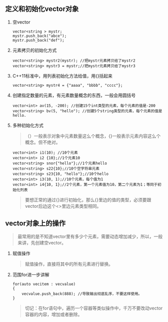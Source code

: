 ## 定义和初始化vector对象
1. 空vector
   ```
   vector<string > mystr;
   mystr.push_back("abce");
   mystr.push_back("def");
   ```
2. 元素拷贝的初始化方式
   ```
   vector<string> mystr2(mystr); //把mystr元素拷贝给了mystr2
   vector<string> mystr3 = mystr;//把mystr元素拷贝给了mystr3
   ```
3. C++11标准中，用列表初始化方法给值，用{}括起来
   ```
   vector<string> mystr4 = {"aaaa", "bbbb", "cccc"};
   ```
4. 创建指定数量的元素，有元素数量概念的东西，一般会用圆括号
   ```
   vector<int> av(15, -200); //创建15个int类型的元素，每个元素的值是-200
   vector<string> bv(5, "hello"); //创建5个string类型的元素，每个元素的值是hello.
   ```
5. 多种初始化方式
   >（）一般表示对象中元素数量这么个概念，{}一般表示元素内容这么个概念。但不绝对。
   ```
   vector<int> i1(10); //10个元素
   vector<int> i2 {10};//1个元素10
   vector<string> snor{"hello"};//1个元素hello
   vector<string> s22{10};//10个空字符串元素
   vector<string> s23{10, "hello"};//10个hello
   vector<int> i3(10, 1);//10个元素，每个值为1
   vector<int> i4{10, 1};//2个元素，第一个元素值为10，第二个元素为1；等同于初始化列表
   ```
   >要想正常的通过{}进行初始化，那么{}里边的值的类型，必须要跟vector后边这个<>里边元素类型相同。

## vector对象上的操作
>最常用的是不知道vector里有多少个元素，需要动态增加减少，所以，一般来讲，先创建空vector。
1. 赋值操作
   >赋值操作，直接将其中的所有元素进行替换。
2. 范围for进一步讲解
   ```
   for(auto vecitem : vecvalue)
   {
       vecvalue.push_back(888); //导致输出彻底乱序，不要这样使用。
   }
   ```
   >切记：在for语句中，遍历一个容器等类似操作中，千万不要改动vector容器的内容，增加或者删除。